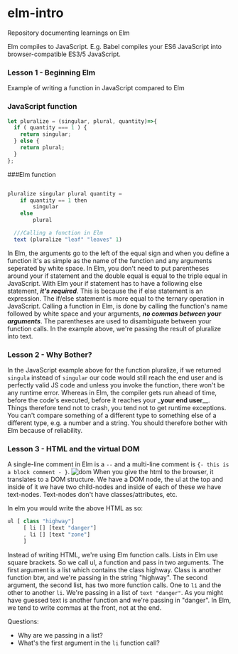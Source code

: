 # elm-intro
Repository documenting learnings on Elm

Elm compiles to JavaScript. E.g. Babel compiles your ES6 JavaScript into browser-compatible ES3/5 JavaScript.


### Lesson 1 - Beginning Elm
Example of writing a function in JavaScript compared to Elm

### JavaScript function
```js
let pluralize = (singular, plural, quantity)=>{
  if ( quantity === 1 ) {
    return singular;
  } else {
    return plural;
  }
};
```

###Elm function
```js

pluralize singular plural quantity =
    if quantity == 1 then
        singular
    else
        plural

  ///Calling a function in Elm
  text (pluralize "leaf" "leaves" 1)
```

In Elm, the arguments go to the left of the equal sign and when you define a function it's as simple as the name of the function and any arguments seperated by white space.
In Elm, you don't need to put parentheses around your if statement and the double equal is equal to the triple equal in JavaScript. With Elm your if statement has to have a following else statement, _**it's required**_. This is because the if else statement is an expression. The if/else statement is more equal to the ternary operation in JavaScript. Calling a function in Elm, is done by calling the function's name followed by white space and your arguments, _**no commas between your arguments**_. The parentheses are used to disambiguate between your function calls. In the example above, we're passing the result of pluralize into text.

### Lesson 2 - Why Bother?
In the JavaScript example above for the function pluralize, if we returned `singula` instead of `singular` our code would still reach the end user and is perfectly valid JS code and unless you invoke the function, there won't be any runtime error.
Whereas in Elm, the compiler gets run ahead of time, before the code's executed, before it reaches your _**your end user**__. Things therefore tend not to crash, you tend not to get runtime exceptions.  You can't compare something of a different type to something else of a different type, e.g. a number and a string. You should therefore bother with Elm because of reliability.

### Lesson 3 - HTML and the virtual DOM   

A single-line comment in Elm is a `--` and a multi-line comment is `{- this is a block comment - }`.
![dom](https://cloud.githubusercontent.com/assets/22747985/26787457/f51980a0-4a01-11e7-8d61-317f2ba7112c.png)
When you give the html to the browser, it translates to a DOM structure. We have a DOM node, the ul at the top and inside of it we have two child-nodes and inside of each of these we have text-nodes. Text-nodes don't have classes/attributes, etc.

In elm you would write the above HTML as so:
```js
ul [ class "highway"]
     [ li [] [text "danger"]
     , li [] [text "zone"]
     ]
```

Instead of writing HTML, we're using Elm function calls. Lists in Elm use square brackets. So we call ul, a function and pass in two arguments. The first argument is a list which contains the class highway. Class is another function btw, and we're passing in the string "highway". The second argument, the second list, has two more function calls. One to `li` and the other to another `li`. We're passing in a list of `text "danger"`. As you might have guessed text is another function and we're passing in "danger". In Elm, we tend to write commas at the front, not at the end.

Questions:
- Why are we passing in a list?
- What's the first argument in the `li` function call?
